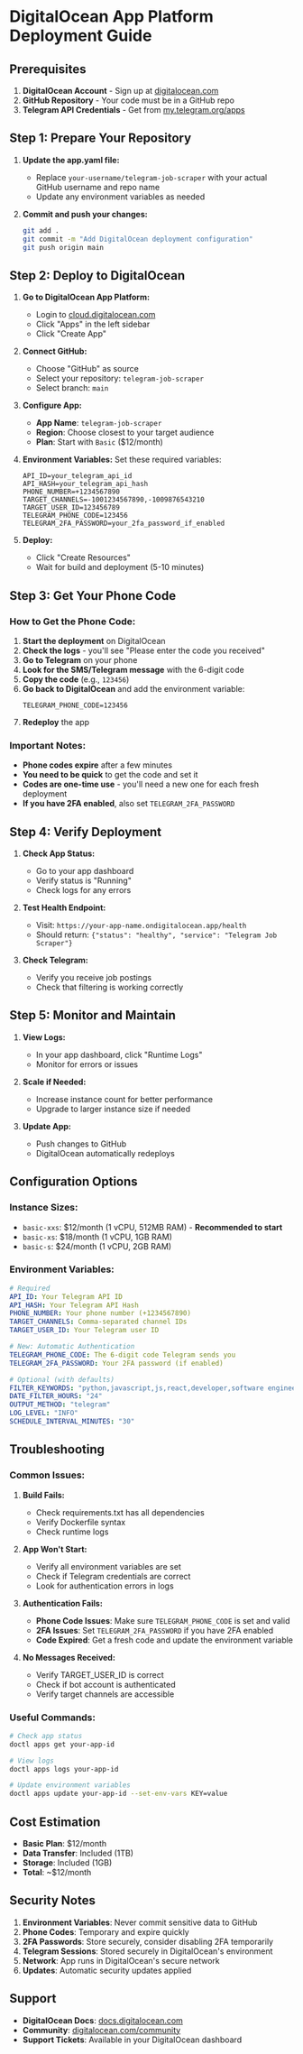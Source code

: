 # DigitalOcean App Platform Deployment Guide

## Prerequisites

1. **DigitalOcean Account** - Sign up at [digitalocean.com](https://digitalocean.com)
2. **GitHub Repository** - Your code must be in a GitHub repo
3. **Telegram API Credentials** - Get from [my.telegram.org/apps](https://my.telegram.org/apps)

## Step 1: Prepare Your Repository

1. **Update the app.yaml file:**
   - Replace `your-username/telegram-job-scraper` with your actual GitHub username and repo name
   - Update any environment variables as needed

2. **Commit and push your changes:**
   ```bash
   git add .
   git commit -m "Add DigitalOcean deployment configuration"
   git push origin main
   ```

## Step 2: Deploy to DigitalOcean

1. **Go to DigitalOcean App Platform:**
   - Login to [cloud.digitalocean.com](https://cloud.digitalocean.com)
   - Click "Apps" in the left sidebar
   - Click "Create App"

2. **Connect GitHub:**
   - Choose "GitHub" as source
   - Select your repository: `telegram-job-scraper`
   - Select branch: `main`

3. **Configure App:**
   - **App Name**: `telegram-job-scraper`
   - **Region**: Choose closest to your target audience
   - **Plan**: Start with `Basic` ($12/month)

4. **Environment Variables:**
   Set these required variables:
   ```
   API_ID=your_telegram_api_id
   API_HASH=your_telegram_api_hash
   PHONE_NUMBER=+1234567890
   TARGET_CHANNELS=-1001234567890,-1009876543210
   TARGET_USER_ID=123456789
   TELEGRAM_PHONE_CODE=123456
   TELEGRAM_2FA_PASSWORD=your_2fa_password_if_enabled
   ```

5. **Deploy:**
   - Click "Create Resources"
   - Wait for build and deployment (5-10 minutes)

## Step 3: Get Your Phone Code

### **How to Get the Phone Code:**

1. **Start the deployment** on DigitalOcean
2. **Check the logs** - you'll see "Please enter the code you received"
3. **Go to Telegram** on your phone
4. **Look for the SMS/Telegram message** with the 6-digit code
5. **Copy the code** (e.g., `123456`)
6. **Go back to DigitalOcean** and add the environment variable:
   ```
   TELEGRAM_PHONE_CODE=123456
   ```
7. **Redeploy** the app

### **Important Notes:**
- **Phone codes expire** after a few minutes
- **You need to be quick** to get the code and set it
- **Codes are one-time use** - you'll need a new one for each fresh deployment
- **If you have 2FA enabled**, also set `TELEGRAM_2FA_PASSWORD`

## Step 4: Verify Deployment

1. **Check App Status:**
   - Go to your app dashboard
   - Verify status is "Running"
   - Check logs for any errors

2. **Test Health Endpoint:**
   - Visit: `https://your-app-name.ondigitalocean.app/health`
   - Should return: `{"status": "healthy", "service": "Telegram Job Scraper"}`

3. **Check Telegram:**
   - Verify you receive job postings
   - Check that filtering is working correctly

## Step 5: Monitor and Maintain

1. **View Logs:**
   - In your app dashboard, click "Runtime Logs"
   - Monitor for errors or issues

2. **Scale if Needed:**
   - Increase instance count for better performance
   - Upgrade to larger instance size if needed

3. **Update App:**
   - Push changes to GitHub
   - DigitalOcean automatically redeploys

## Configuration Options

### **Instance Sizes:**
- `basic-xxs`: $12/month (1 vCPU, 512MB RAM) - **Recommended to start**
- `basic-xs`: $18/month (1 vCPU, 1GB RAM)
- `basic-s`: $24/month (1 vCPU, 2GB RAM)

### **Environment Variables:**
```yaml
# Required
API_ID: Your Telegram API ID
API_HASH: Your Telegram API Hash
PHONE_NUMBER: Your phone number (+1234567890)
TARGET_CHANNELS: Comma-separated channel IDs
TARGET_USER_ID: Your Telegram user ID

# New: Automatic Authentication
TELEGRAM_PHONE_CODE: The 6-digit code Telegram sends you
TELEGRAM_2FA_PASSWORD: Your 2FA password (if enabled)

# Optional (with defaults)
FILTER_KEYWORDS: "python,javascript,js,react,developer,software engineer,job,hire,remote"
DATE_FILTER_HOURS: "24"
OUTPUT_METHOD: "telegram"
LOG_LEVEL: "INFO"
SCHEDULE_INTERVAL_MINUTES: "30"
```

## Troubleshooting

### **Common Issues:**

1. **Build Fails:**
   - Check requirements.txt has all dependencies
   - Verify Dockerfile syntax
   - Check runtime logs

2. **App Won't Start:**
   - Verify all environment variables are set
   - Check if Telegram credentials are correct
   - Look for authentication errors in logs

3. **Authentication Fails:**
   - **Phone Code Issues**: Make sure `TELEGRAM_PHONE_CODE` is set and valid
   - **2FA Issues**: Set `TELEGRAM_2FA_PASSWORD` if you have 2FA enabled
   - **Code Expired**: Get a fresh code and update the environment variable

4. **No Messages Received:**
   - Verify TARGET_USER_ID is correct
   - Check if bot account is authenticated
   - Verify target channels are accessible

### **Useful Commands:**

```bash
# Check app status
doctl apps get your-app-id

# View logs
doctl apps logs your-app-id

# Update environment variables
doctl apps update your-app-id --set-env-vars KEY=value
```

## Cost Estimation

- **Basic Plan**: $12/month
- **Data Transfer**: Included (1TB)
- **Storage**: Included (1GB)
- **Total**: ~$12/month

## Security Notes

1. **Environment Variables**: Never commit sensitive data to GitHub
2. **Phone Codes**: Temporary and expire quickly
3. **2FA Passwords**: Store securely, consider disabling 2FA temporarily
4. **Telegram Sessions**: Stored securely in DigitalOcean's environment
5. **Network**: App runs in DigitalOcean's secure network
6. **Updates**: Automatic security updates applied

## Support

- **DigitalOcean Docs**: [docs.digitalocean.com](https://docs.digitalocean.com)
- **Community**: [digitalocean.com/community](https://digitalocean.com/community)
- **Support Tickets**: Available in your DigitalOcean dashboard
